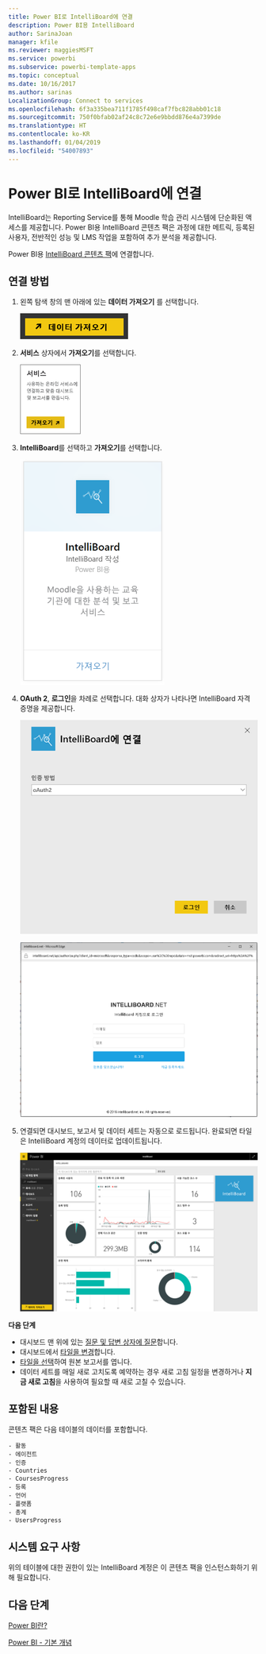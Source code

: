 ```yaml
---
title: Power BI로 IntelliBoard에 연결
description: Power BI용 IntelliBoard
author: SarinaJoan
manager: kfile
ms.reviewer: maggiesMSFT
ms.service: powerbi
ms.subservice: powerbi-template-apps
ms.topic: conceptual
ms.date: 10/16/2017
ms.author: sarinas
LocalizationGroup: Connect to services
ms.openlocfilehash: 6f3a335bea711f1785f498caf7fbc828abb01c18
ms.sourcegitcommit: 750f0bfab02af24c8c72e6e9bbdd876e4a7399de
ms.translationtype: HT
ms.contentlocale: ko-KR
ms.lasthandoff: 01/04/2019
ms.locfileid: "54007893"
---
```

# <a name="connect-to-intelliboard-with-power-bi"></a>Power BI로 IntelliBoard에 연결
IntelliBoard는 Reporting Service를 통해 Moodle 학습 관리 시스템에 단순화된 액세스를 제공합니다. Power BI용 IntelliBoard 콘텐츠 팩은 과정에 대한 메트릭, 등록된 사용자, 전반적인 성능 및 LMS 작업을 포함하여 추가 분석을 제공합니다.

Power BI용 [IntelliBoard 콘텐츠 팩](https://app.powerbi.com/getdata/services/intelliboard)에 연결합니다.

## <a name="how-to-connect"></a>연결 방법
1. 왼쪽 탐색 창의 맨 아래에 있는 **데이터 가져오기** 를 선택합니다.  
   
    ![](media/service-connect-to-intelliboard/getdata.png)
2. **서비스** 상자에서 **가져오기**를 선택합니다.  
   
    ![](media/service-connect-to-intelliboard/services.png)
3. **IntelliBoard**를 선택하고 **가져오기**를 선택합니다.  
   
    ![](media/service-connect-to-intelliboard/intelliboard.png)
4. **OAuth 2**, **로그인**을 차례로 선택합니다. 대화 상자가 나타나면 IntelliBoard 자격 증명을 제공합니다.
   
    ![](media/service-connect-to-intelliboard/creds.png)
   
    ![](media/service-connect-to-intelliboard/creds2.png)
5. 연결되면 대시보드, 보고서 및 데이터 세트는 자동으로 로드됩니다. 완료되면 타일은 IntelliBoard 계정의 데이터로 업데이트됩니다.
   
    ![](media/service-connect-to-intelliboard/dashboard.png)

**다음 단계**

* 대시보드 맨 위에 있는 [질문 및 답변 상자에 질문](consumer/end-user-q-and-a.md)합니다.
* 대시보드에서 [타일을 변경](service-dashboard-edit-tile.md)합니다.
* [타일을 선택](consumer/end-user-tiles.md)하여 원본 보고서를 엽니다.
* 데이터 세트를 매일 새로 고치도록 예약하는 경우 새로 고침 일정을 변경하거나 **지금 새로 고침**을 사용하여 필요할 때 새로 고칠 수 있습니다.

## <a name="whats-included"></a>포함된 내용
콘텐츠 팩은 다음 테이블의 데이터를 포함합니다.  

    - 활동  
    - 에이전트  
    - 인증  
    - Countries  
    - CoursesProgress  
    - 등록
    - 언어  
    - 플랫폼  
    - 총계  
    - UsersProgress    

## <a name="system-requirements"></a>시스템 요구 사항
위의 테이블에 대한 권한이 있는 IntelliBoard 계정은 이 콘텐츠 팩을 인스턴스화하기 위해 필요합니다.

## <a name="next-steps"></a>다음 단계
[Power BI란?](power-bi-overview.md)

[Power BI - 기본 개념](consumer/end-user-basic-concepts.md)

